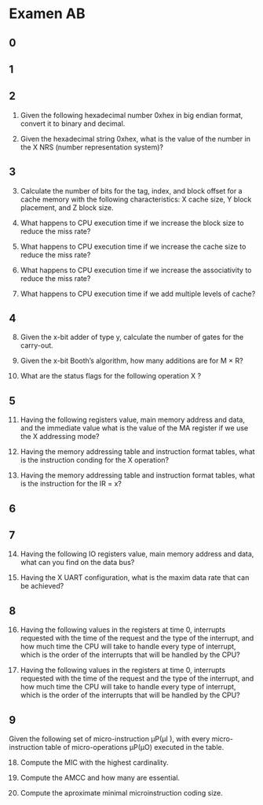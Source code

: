 # Examen AB

## 0

## 1

## 2
1. Given the following hexadecimal number 0xhex in big endian format, convert it to binary and decimal.

2. Given the hexadecimal string 0xhex, what is the value of the
number in the X NRS (number representation system)?

## 3

3. Calculate the number of bits for the tag, index, and block offset
for a cache memory with the following characteristics: X cache size, Y
block placement, and Z block size.

4. What happens to CPU execution time if we increase the block size to
reduce the miss rate?

5. What happens to CPU execution time if we increase the cache size to
reduce the miss rate?

6. What happens to CPU execution time if we increase the associativity
to reduce the miss rate?

7. What happens to CPU execution time if we add multiple levels of
cache?

## 4

8. Given the x-bit adder of type y, calculate the number of gates
for the carry-out.

9. Given the x-bit Booth’s algorithm, how many additions are for
M × R?

10. What are the status flags for the following operation X ?

## 5

11. Having the following registers value, main memory address and
data, and the immediate value what is the value of the MA register if we
use the X addressing mode?

12. Having the memory addressing table and instruction format
tables, what is the instruction conding for the X operation?

13. Having the memory addressing table and instruction format
tables, what is the instruction for the IR = x?

## 6

## 7

14. Having the following IO registers value, main memory address
and data, what can you find on the data bus?

15. Having the X UART configuration, what is the maxim data rate
that can be achieved?

## 8

16. Having the following values in the registers at time 0, interrupts
requested with the time of the request and the type of the interrupt, and
how much time the CPU will take to handle every type of interrupt, which
is the order of the interrupts that will be handled by the CPU?

17. Having the following values in the registers at time 0, interrupts
requested with the time of the request and the type of the interrupt, and
how much time the CPU will take to handle every type of interrupt, which
is the order of the interrupts that will be handled by the CPU?

## 9

Given the following set of micro-instruction µP(µI ), with every
micro-instruction table of micro-operations µP(µO) executed in the table.

18. Compute the MIC with the highest cardinality.

19. Compute the AMCC and how many are essential.

20. Compute the aproximate minimal microinstruction coding size.
